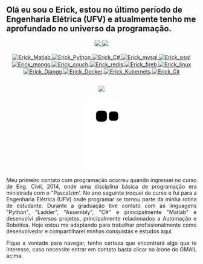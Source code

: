 
## Olá eu sou o Erick, estou no último período de Engenharia Elétrica (UFV) e atualmente tenho me aprofundado no universo da programação.

<div align="center">
  <a href="https://github.com/ErickFernan">
  <img height="180em" src="https://github-readme-stats-git-masterrstaa-rickstaa.vercel.app/api?username=ErickFernan&show_icons=true&theme=dark&include_all_commits=true&count_private=true"/>
  <img height="180em" src="https://github-readme-stats-git-masterrstaa-rickstaa.vercel.app/api/top-langs/?username=ErickFernan&layout=compact&langs_count=7&theme=dark"/>
</div>

  <div align="center" style="display: inline_block"><br>
  <img align="center" alt="Erick_Matlab" height="30" width="40" src="https://cdn.jsdelivr.net/gh/devicons/devicon/icons/matlab/matlab-original.svg" />
  <img align="center" alt="Erick_Python" height="30" width="40" src="https://cdn.jsdelivr.net/gh/devicons/devicon/icons/python/python-original.svg" />
  <img align="center" alt="Erick_C#" height="30" width="40" src="https://cdn.jsdelivr.net/gh/devicons/devicon/icons/csharp/csharp-original.svg" />
  <img align="center" alt="Erick_mysql" height="30" width="40" src="https://cdn.jsdelivr.net/gh/devicons/devicon/icons/mysql/mysql-original.svg" />
  <img align="center" alt="Erick_psql" height="30" width="40" src="https://cdn.jsdelivr.net/gh/devicons/devicon/icons/postgresql/postgresql-original.svg" />
  <img align="center" alt="Erick_mongo" height="30" width="40" src="https://cdn.jsdelivr.net/gh/devicons/devicon/icons/mongodb/mongodb-original-wordmark.svg" />  
  <img align="center" alt="Erick_couch" height="30" width="40" src="https://cdn.jsdelivr.net/gh/devicons/devicon/icons/couchdb/couchdb-original.svg" />
  <img align="center" alt="Erick_redis" height="30" width="40" src="https://cdn.jsdelivr.net/gh/devicons/devicon/icons/redis/redis-original.svg" />
  <img align="center" alt="Erick_fireb" height="30" width="40" src="https://cdn.jsdelivr.net/gh/devicons/devicon/icons/firebase/firebase-plain.svg" />
  <img align="center" alt="Erick_linux" height="30" width="40" src="https://cdn.jsdelivr.net/gh/devicons/devicon/icons/linux/linux-original.svg" />
  <img align="center" alt="Erick_Django" height="30" width="40" src="https://cdn.jsdelivr.net/gh/devicons/devicon/icons/django/django-plain.svg" /> 
  <img align="center" alt="Erick_Docker" height="30" width="40" src="https://cdn.jsdelivr.net/gh/devicons/devicon/icons/docker/docker-original-wordmark.svg" /> 
   <img align="center" alt="Erick_Kubernets" height="30" width="40" src="https://cdn.jsdelivr.net/gh/devicons/devicon/icons/kubernetes/kubernetes-plain-wordmark.svg" />
   <img align="center" alt="Erick_Git" height="30" width="40" src="https://cdn.jsdelivr.net/gh/devicons/devicon/icons/git/git-original.svg" />                                                                                                                                                  
    
</div>
 
  
  
  ##
 
<div align="center"> 
  
  <a href = "mailto:dverickfernan@gmail.com"><img src="https://img.shields.io/badge/-Gmail-%23333?style=for-the-badge&logo=gmail&logoColor=white" target="_blank"></a>
 
  ![Snake animation](https://github.com/ErickFernan/ErickFernan/blob/output/github-contribution-grid-snake.svg)
 
</div>

<p align="justify"> 
     Meu primeiro contato com programação ocorreu quando ingressei no curso de Eng. Civil, 2014, onde uma disciplina básica de programação era ministrada com o "Pascalzim'. No ano seguinte troquei de curso e fui para a Engenharia Elétrica (UFV) onde programar se tornou parte da minha rotina de estudante. Durante a graduação tive contato com as linguagens "Python", "Ladder", "Assembly", "C#" e principalmente "Matlab" e desenvolvi diversos projetos, principalmente relacionados a Automação e Robótica. Hoje estou me adaptando para trabalhar profissionalmente como desenvolvedor e compartilharei minhas conquistas e estudos aqui.
</p>  
  
<p align="justify">   
   Fique a vontade para navegar, tenho certeza que encontrará algo que te interesse, caso necessite entrar em contato basta clicar no ícone do GMAIL acima.
</p>    

  

